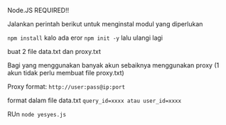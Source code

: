 Node.JS REQUIRED!!

Jalankan perintah berikut untuk menginstal modul yang diperlukan

`npm install` 
kalo ada eror `npm init -y` lalu ulangi lagi

buat 2 file data.txt dan proxy.txt

Bagi yang menggunakan banyak akun sebaiknya menggunakan proxy (1 akun tidak perlu membuat file proxy.txt)

Proxy format: 
```http://user:pass@ip:port```

format dalam file data.txt 
`query_id=xxxx atau user_id=xxxx`

RUn 
```node yesyes.js```
